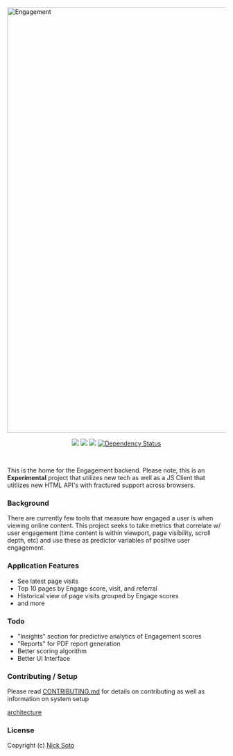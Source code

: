 <img src="app/assets/images/get_engaged.png" alt="Engagement" width="980">

<p align="center">
  <a href="https://circleci.com/gh/nicksoto/engagement-backend"><img src="https://circleci.com/gh/nicksoto/engagement-backend.png?style=shield&circle-token=13e8f29fdd7502e8466f98ae36fd6f4624ba49c7"></a>
  <a href="https://codeclimate.com/github/nicksoto/engagement-backend"><img src="https://codeclimate.com/github/nicksoto/engagement-backend/badges/gpa.svg" /></a>
  <a href="https://codeclimate.com/github/nicksoto/engagement-backend/coverage"><img src="https://codeclimate.com/github/nicksoto/engagement-backend/badges/coverage.svg" /></a>
  <a href='https://gemnasium.com/github.com/nicksoto/engagement-backend'><img src="https://gemnasium.com/badges/github.com/nicksoto/engagement-backend.svg" alt="Dependency Status" /></a>
</p>
<br>

This is the home for the Engagement backend. Please note, this is an <b>Experimental</b> project that utilizes new tech as well as a JS Client that utitlizes new HTML API's with fractured support across browsers.

### Background

There are currently few tools that measure how engaged a user is when viewing online content. This project seeks to take metrics that correlate w/ user engagement (time content is within viewport, page visibility, scroll depth, etc) and use these as predictor variables of positive user engagement.

### Application Features

- See latest page visits
- Top 10 pages by Engage score, visit, and referral
- Historical view of page visits grouped by Engage scores
- and more

### Todo

- "Insights" section for predictive analytics of Engagement scores
- "Reports" for PDF report generation
- Better scoring algorithm
- Better UI Interface

### Contributing / Setup

Please read [CONTRIBUTING.md](https://github.com/nicksoto/engagement-backend/blob/master/CONTRIBUTING.md) for details on contributing as well as information on system setup

[architecture](https://gist.github.com/dbalatero/d3e0ead69724aaaa1cb4) 

### License

Copyright (c) [Nick Soto](http://github.com/nicksoto)
